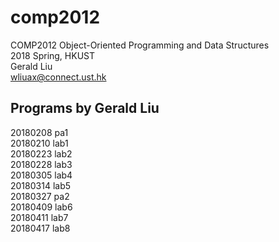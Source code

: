 # comp2012

COMP2012	Object-Oriented Programming and Data Structures  
2018 Spring, HKUST  
Gerald Liu  
[wliuax@connect.ust.hk](mailto:wliuax@connect.ust.hk)

## Programs by Gerald Liu

20180208	pa1  
20180210	lab1  
20180223	lab2  
20180228	lab3  
20180305	lab4  
20180314	lab5  
20180327	pa2  
20180409	lab6  
20180411	lab7  
20180417  lab8
